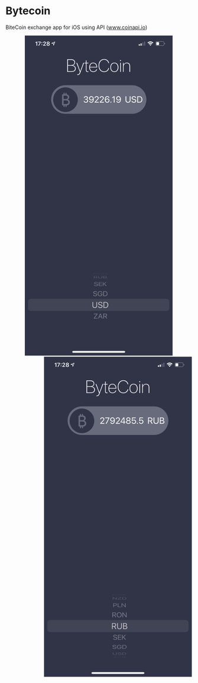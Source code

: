 # Bytecoin
BiteCoin exchange app for iOS using API (www.coinapi.io)

<div align="center">
    <img src="https://github.com/VladimirZhdanov/Bytecoin/blob/main/images/IMG_0307.PNG" width="400px"</img> 
</div>

<div align="left" style="width:864px;">
    
</div>

<div align="right">
    <img src="https://github.com/VladimirZhdanov/Bytecoin/blob/main/images/IMG_0308.PNG" width="400px"</img> 
</div>
